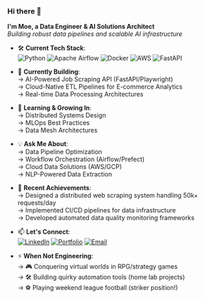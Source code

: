 ### Hi there 👋

**I'm Moe, a Data Engineer & AI Solutions Architect**  
*Building robust data pipelines and scalable AI infrastructure*

- 🛠 **Current Tech Stack**:  
  ![Python](https://img.shields.io/badge/Python-3776AB?style=flat&logo=python&logoColor=white)
  ![Apache Airflow](https://img.shields.io/badge/Airflow-017CEE?style=flat&logo=apacheairflow&logoColor=white)
  ![Docker](https://img.shields.io/badge/Docker-2496ED?style=flat&logo=docker&logoColor=white)
  ![AWS](https://img.shields.io/badge/AWS-232F3E?style=flat&logo=amazonaws&logoColor=white)
  ![FastAPI](https://img.shields.io/badge/FastAPI-009688?style=flat&logo=fastapi&logoColor=white)

- 🔭 **Currently Building**:  
  → AI-Powered Job Scraping API (FastAPI/Playwright)  
  → Cloud-Native ETL Pipelines for E-commerce Analytics  
  → Real-time Data Processing Architectures

- 🌱 **Learning & Growing In**:  
  → Distributed Systems Design  
  → MLOps Best Practices  
  → Data Mesh Architectures

- 💡 **Ask Me About**:  
  → Data Pipeline Optimization  
  → Workflow Orchestration (Airflow/Prefect)  
  → Cloud Data Solutions (AWS/GCP)  
  → NLP-Powered Data Extraction

- 🚀 **Recent Achievements**:  
  → Designed a distributed web scraping system handling 50k+ requests/day  
  → Implemented CI/CD pipelines for data infrastructure  
  → Developed automated data quality monitoring frameworks

- 📫 **Let's Connect**:  
  [![LinkedIn](https://img.shields.io/badge/LinkedIn-0A66C2?style=for-the-badge&logo=linkedin&logoColor=white)](https://www.linkedin.com/in/moe-el-amrani/)
  [![Portfolio](https://img.shields.io/badge/Portfolio-4285F4?style=for-the-badge&logo=google-chrome&logoColor=white)](https://your-portfolio-site.com)
  [![Email](https://img.shields.io/badge/Email-EA4335?style=for-the-badge&logo=gmail&logoColor=white)](mailto:your.email@domain.com)

- ⚡ **When Not Engineering**:  
  → 🎮 Conquering virtual worlds in RPG/strategy games  
  → 🛠️ Building quirky automation tools (home lab projects)  
  → ⚽ Playing weekend league football (striker position!)  
